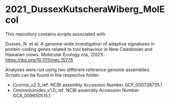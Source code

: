 # 2021_DussexKutscheraWiberg_MolEcol

This repository contains scripts associated with 

Dussex, N. et al. A genome-wide investigation of adaptive signatures in protein-coding genes related to tool behaviour in New Caledonian and Hawaiian crows. Molecular Ecology n/a, (2021). https://doi.org/10.1111/mec.15775


Analyses were run using two different reference genome assemblies. Scripts can be found in the respective folder:

* Ccornix_v2.5_ref: NCBI assembly Accession Number GCF_000738735.1 
* Cmoneduloides_v1.0_ref: NCBI assembly Accession Number GCA_009650515.1

